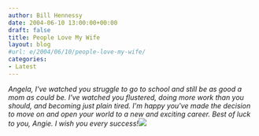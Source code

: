 ```yaml
---
author: Bill Hennessy
date: 2004-06-10 13:00:00+00:00
draft: false
title: People Love My Wife
layout: blog
#url: e/2004/06/10/people-love-my-wife/
categories:
- Latest
---
```


_Angela, I've watched you struggle to go to school and still be as good a mom as could be. I've watched you flustered, doing more work than you should, and becoming just plain tired. I'm happy you've made the decision to move on and open your world to a new and exciting career. Best of luck to you, Angie. I wish you every success!_![](https://blog.billhennessy.com/aggbug.aspx?PostID=752)

